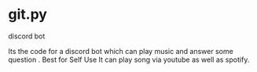 # git.py
discord bot

Its the code for a discord bot which can play music and answer some question .
Best for Self Use
It can play song via youtube as well as spotify.

